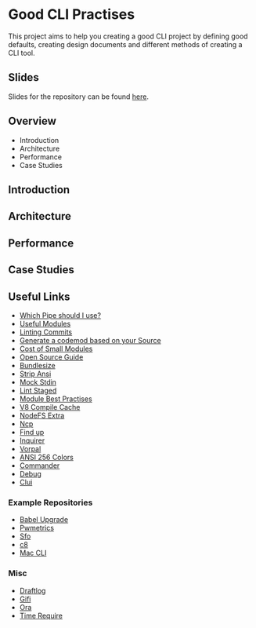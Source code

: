 # Good CLI Practises

This project aims to help you creating a good CLI project by defining good defaults, creating design documents and different methods of creating a CLI tool.

## Slides

Slides for the repository can be found [here](https://github.com/ev1stensberg/good-cli-practises-JSHeroes-2018/blob/master/presentation.pdf).
## Overview 

- Introduction
- Architecture
- Performance
- Case Studies


## Introduction
## Architecture
## Performance
## Case Studies
## Useful Links

- [Which Pipe should I use?](https://www.jstorimer.com/blogs/workingwithcode/7766119-when-to-use-stderr-instead-of-stdout)
- [Useful Modules](https://hackernoon.com/javascipt-modules-worth-using-9aa7301e41ac?gi=6406ade6a10f)
- [Linting Commits](https://github.com/marionebl/commitlint)
- [Generate a codemod based on your Source](https://github.com/noahsug/gen-codemod)
- [Cost of Small Modules](https://github.com/nolanlawson/cost-of-small-modules)
- [Open Source Guide](https://github.com/github/opensource.guide)
- [Bundlesize](https://github.com/siddharthkp/bundlesize)
- [Strip Ansi](https://github.com/chalk/strip-ansi)
- [Mock Stdin](https://github.com/caitp/node-mock-stdin)
- [Lint Staged](https://github.com/okonet/lint-staged)
- [Module Best Practises](https://github.com/mattdesl/module-best-practices)
- [V8 Compile Cache](https://github.com/zertosh/v8-compile-cache)
- [NodeFS Extra](https://github.com/jprichardson/node-fs-extra)
- [Ncp](https://github.com/AvianFlu/ncp)
- [Find up](https://github.com/sindresorhus/find-up)
- [Inquirer](https://github.com/SBoudrias/Inquirer.js)
- [Vorpal](https://github.com/dthree/vorpal)
- [ANSI 256 Colors](https://github.com/jbnicolai/ansi-256-colors)
- [Commander](https://github.com/tj/commander.js)
- [Debug](https://github.com/visionmedia/debug)
- [Clui](https://github.com/nathanpeck/clui)


### Example Repositories
- [Babel Upgrade](https://github.com/babel/babel-upgrade)
- [Pwmetrics](https://github.com/paulirish/pwmetrics)
- [Sfo](https://github.com/btholt/sfo)
- [c8](https://github.com/bcoe/c8)
- [Mac CLI](https://github.com/guarinogabriel/Mac-CLI)


### Misc

- [Draftlog](https://github.com/ivanseidel/node-draftlog)
- [Gifi](https://github.com/vadimdemedes/gifi)
- [Ora](https://github.com/sindresorhus/ora)
- [Time Require](https://github.com/Jaguard/time-require)



